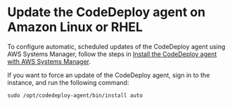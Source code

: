 # Update the CodeDeploy agent on Amazon Linux or RHEL<a name="codedeploy-agent-operations-update-linux"></a>

To configure automatic, scheduled updates of the CodeDeploy agent using AWS Systems Manager, follow the steps in [Install the CodeDeploy agent with AWS Systems Manager](https://docs.aws.amazon.com/codedeploy/latest/userguide/codedeploy-agent-operations-install-ssm.html)\.

If you want to force an update of the CodeDeploy agent, sign in to the instance, and run the following command:

```
sudo /opt/codedeploy-agent/bin/install auto
```